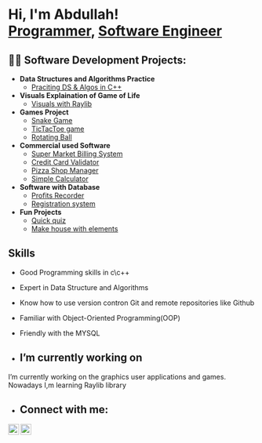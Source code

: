 <h1>Hi, I'm Abdullah! <br/><a href="https://github.com/joshmadakor1">Programmer</a>, <a href="https://www.linkedin.com/in/joshmadakor/">Software Engineer</a>

<h2>👨‍💻 Software Development Projects:</h2>

- <b>Data Structures and Algorithms Practice </b>
  - [Praciting DS & Algos in C++](https://github.com/abdullahcpplus/DSA-Practice)
- <b>Visuals Explaination of Game of Life</b>
  - [Visuals with Raylib](https://github.com/abdullahcpplus/Game-of-life)
- <b>Games Project</b>
  - [Snake Game](https://github.com/abdullahcpplus/SnakeGame)
  - [TicTacToe game](https://github.com/abdullahcpplus/TicTacToe)
  - [Rotating Ball](https://github.com/abdullahcpplus/Rotating-Ball)
- <b>Commercial used Software</b>
  - [Super Market Billing System](https://github.com/abdullahcpplus/Super-market-billing-system)
  - [Credit Card Validator](https://github.com/abdullahcpplus/Credit-Card-Validator)
  - [Pizza Shop Manager](https://github.com/abdullahcpplus/Pizza-shop-manager)
  - [Simple Calculator](https://github.com/abdullahcpplus/Simplr_Calculator)
- <b>Software with Database</b>
  - [Profits Recorder](https://github.com/abdullahcpplus/Profits_Recorder)
  - [Registration system](https://github.com/abdullahcpplus/Registration_System)
- <b>Fun Projects</b>
  - [Quick quiz](https://github.com/abdullahcpplus/Quick-Quiz)
  - [Make house with elements](https://github.com/abdullahcpplus/Fun-with-elements)
<h2>Skills</h2>

- Good Programming skills in c\c++
- Expert in Data Structure and Algorithms
- Know how to use version contron Git and remote repositories like Github
- Familiar with Object-Oriented Programming(OOP)
- Friendly with the MYSQL

- <h2> I’m currently working on</h2>
I’m currently working on the graphics user applications and games. Nowadays I,m  learning Raylib library
- <h2> Connect with me:</h2>


[<img align="left" alt="JoshMadakor | LinkedIn" width="22px" src="https://cdn.jsdelivr.net/npm/simple-icons@v3/icons/linkedin.svg" />][linkedin]
[<img align="left" alt="JoshMadakor | Facebook" width="22px" src="https://cdn.jsdelivr.net/npm/simple-icons@v3/icons/facebook.svg" />][facebook]


[facebook]: https://www.facebook.com/profile.php?id=61571600491176
[linkedin]: https://www.linkedin.com/in/muhammad-abdullah-5ab666354/

<!--
**joshmadakor1/joshmadakor1** is a ✨ _special_ ✨ repository because its `README.md` (this file) appears on your GitHub profile.

Here are some ideas to get you started:

- 🔭 I’m currently working on ...
- 🌱 I’m currently learning ...
- 👯 I’m looking to collaborate on ...
- 🤔 I’m looking for help with ...
- 💬 Ask me about ...
- 📫 How to reach me: ...
- 😄 Pronouns: ...
- ⚡ Fun fact: ...
-->
